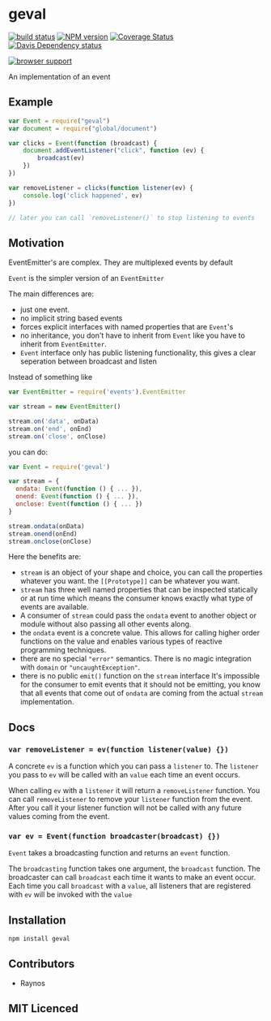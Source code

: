 # geval

[![build status][1]][2]
[![NPM version][3]][4]
[![Coverage Status][5]][6]
[![Davis Dependency status][9]][10]

[![browser support][11]][12]

An implementation of an event

## Example

```js
var Event = require("geval")
var document = require("global/document")

var clicks = Event(function (broadcast) {
    document.addEventListener("click", function (ev) {
        broadcast(ev)
    })
})

var removeListener = clicks(function listener(ev) {
    console.log('click happened', ev)
})

// later you can call `removeListener()` to stop listening to events
```

## Motivation

EventEmitter's are complex. They are multiplexed events by default

`Event` is the simpler version of an `EventEmitter`

The main differences are:
  
  - just one event.
  - no implicit string based events
  - forces explicit interfaces with named properties that are
      `Event`'s
  - no inheritance, you don't have to inherit from `Event` like
      you have to inherit from `EventEmitter`.
  - `Event` interface only has public listening functionality,
      this gives a clear seperation between broadcast and listen

Instead of something like

```js
var EventEmitter = require('events').EventEmitter

var stream = new EventEmitter()

stream.on('data', onData)
stream.on('end', onEnd)
stream.on('close', onClose)
```

you can do:

```js
var Event = require('geval')

var stream = {
  ondata: Event(function () { ... }),
  onend: Event(function () { ... }),
  onclose: Event(function () { ... })
}

stream.ondata(onData)
stream.onend(onEnd)
stream.onclose(onClose)
```

Here the benefits are:

 - `stream` is an object of your shape and choice, you can call
      the properties whatever you want. the `[[Prototype]]` can
      be whatever you want.
 - `stream` has three well named properties that can be inspected
      statically or at run time which means the consumer knows
      exactly what type of events are available.
 - A consumer of `stream` could pass the `ondata` event to 
      another object or module without also passing all other
      events along.
 - the `ondata` event is a concrete value. This allows for
      calling higher order functions on the value and enables
      various types of reactive programming techniques. 
 - there are no special `"error"` semantics. There is no magic
      integration with `domain` or `"uncaughtException"`.
 - there is no public `emit()` function on the `stream` interface
      It's impossible for the consumer to emit events that it
      should not be emitting, you know that all events that 
      come out of `ondata` are coming from the actual `stream`
      implementation.

## Docs

### `var removeListener = ev(function listener(value) {})`

A concrete `ev` is a function which you can pass a `listener`
  to. The `listener` you pass to `ev` will be called with
  an `value` each time an event occurs.

When calling `ev` with a `listener` it will return a 
  `removeListener` function. You can call `removeListener` to
  remove your `listener` function from the event. After you call
  it your listener function will not be called with any future
  values coming from the event.

### `var ev = Event(function broadcaster(broadcast) {})`

`Event` takes a broadcasting function and returns an `event`
  function.

The `broadcasting` function takes one argument, the `broadcast`
  function. The broadcaster can call `broadcast` each time it
  wants to make an event occur. Each time you call `broadcast`
  with a `value`, all listeners that are registered with `ev` 
  will be invoked with the `value`

## Installation

`npm install geval`

## Contributors

 - Raynos

## MIT Licenced

  [1]: https://secure.travis-ci.org/Raynos/geval.png
  [2]: https://travis-ci.org/Raynos/geval
  [3]: https://badge.fury.io/js/geval.png
  [4]: https://badge.fury.io/js/geval
  [5]: https://coveralls.io/repos/Raynos/geval/badge.png
  [6]: https://coveralls.io/r/Raynos/geval
  [7]: https://gemnasium.com/Raynos/geval.png
  [8]: https://gemnasium.com/Raynos/geval
  [9]: https://david-dm.org/Raynos/geval.png
  [10]: https://david-dm.org/Raynos/geval
  [11]: https://ci.testling.com/Raynos/geval.png
  [12]: https://ci.testling.com/Raynos/geval
